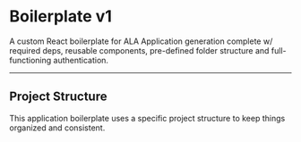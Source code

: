 # Boilerplate v1

A custom React boilerplate for ALA Application generation complete w/ required deps, reusable components, pre-defined folder structure and full-functioning authentication.

---

## Project Structure

This application boilerplate uses a specific project structure to keep things organized and consistent.
